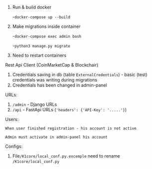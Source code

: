 1) Run & build docker
  
   -`docker-compose up --build`


2) Make migrations inside container
   
   -`docker-compose exec admin bash`

   -`python3 manage.py migrate`


3) Need to restart containers


Rest Api Client (CoinMarketCap & Blockchair)
1. Credentials saving in db (table `ExternalCredentials`) - basic (test) credentials was writing during migrations
2. Credentials has been changed in admin-panel

URLs:
1) `/admin` - Django URLs
2) `/api` - FastApi URLs  (`'headers': {'API-Key': '.....'}`)

Users:

`When user finished registration - his account is not active `

`Admin must activate in admin-panel his account`

Configs:
1) File`/K1core/local_conf.py.excemple` need to rename `/K1core/local_conf.py`  